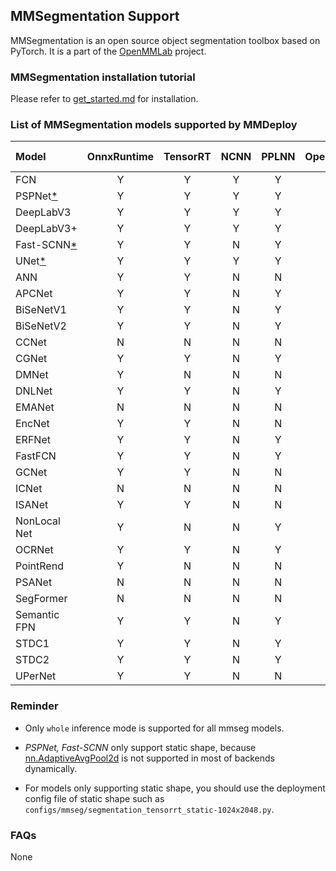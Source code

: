 ## MMSegmentation Support

MMSegmentation is an open source object segmentation toolbox based on PyTorch. It is a part of the [OpenMMLab](https://openmmlab.com/) project.

### MMSegmentation installation tutorial

Please refer to [get_started.md](https://github.com/open-mmlab/mmsegmentation/blob/master/docs/en/get_started.md#installation) for installation.

### List of MMSegmentation models supported by MMDeploy

| Model                       | OnnxRuntime | TensorRT | NCNN | PPLNN | OpenVino |                                       Model config                                       |
|:----------------------------|:-----------:|:--------:|:----:|:-----:|:--------:|:----------------------------------------------------------------------------------------:|
| FCN                         |      Y      |    Y     |  Y   |   Y   |    Y     |      [config](https://github.com/open-mmlab/mmsegmentation/tree/master/configs/fcn)      |
| PSPNet[*](#static_shape)    |      Y      |    Y     |  Y   |   Y   |    Y     |    [config](https://github.com/open-mmlab/mmsegmentation/tree/master/configs/pspnet)     |
| DeepLabV3                   |      Y      |    Y     |  Y   |   Y   |    Y     |   [config](https://github.com/open-mmlab/mmsegmentation/tree/master/configs/deeplabv3)   |
| DeepLabV3+                  |      Y      |    Y     |  Y   |   Y   |    Y     | [config](https://github.com/open-mmlab/mmsegmentation/tree/master/configs/deeplabv3plus) |
| Fast-SCNN[*](#static_shape) |      Y      |    Y     |  N   |   Y   |    Y     |   [config](https://github.com/open-mmlab/mmsegmentation/tree/master/configs/fastscnn)    |
| UNet[*](#static_shape)      |      Y      |    Y     |  Y   |   Y   |    Y     |     [config](https://github.com/open-mmlab/mmsegmentation/tree/master/configs/unet)      |
| ANN                         |      Y      |    Y     |  N   |   N   |    N     |       [config](https://github.com/open-mmlab/mmsegmentation/tree/master/configs/)        |
| APCNet                      |      Y      |    Y     |  N   |   Y   |    N     |       [config](https://github.com/open-mmlab/mmsegmentation/tree/master/configs/)        |
| BiSeNetV1                   |      Y      |    Y     |  N   |   Y   |    Y     |       [config](https://github.com/open-mmlab/mmsegmentation/tree/master/configs/)        |
| BiSeNetV2                   |      Y      |    Y     |  N   |   Y   |    Y     |       [config](https://github.com/open-mmlab/mmsegmentation/tree/master/configs/)        |
| CCNet                       |      N      |    N     |  N   |   N   |    N     |       [config](https://github.com/open-mmlab/mmsegmentation/tree/master/configs/)        |
| CGNet                       |      Y      |    Y     |  N   |   Y   |    Y     |       [config](https://github.com/open-mmlab/mmsegmentation/tree/master/configs/)        |
| DMNet                       |      Y      |    N     |  N   |   N   |    N     |       [config](https://github.com/open-mmlab/mmsegmentation/tree/master/configs/)        |
| DNLNet                      |      Y      |    Y     |  N   |   Y   |    Y     |       [config](https://github.com/open-mmlab/mmsegmentation/tree/master/configs/)        |
| EMANet                      |      N      |    N     |  N   |   N   |    N     |       [config](https://github.com/open-mmlab/mmsegmentation/tree/master/configs/)        |
| EncNet                      |      Y      |    Y     |  N   |   N   |    Y     |       [config](https://github.com/open-mmlab/mmsegmentation/tree/master/configs/)        |
| ERFNet                      |      Y      |    Y     |  N   |   Y   |    Y     |       [config](https://github.com/open-mmlab/mmsegmentation/tree/master/configs/)        |
| FastFCN                     |      Y      |    Y     |  N   |   Y   |    Y     |       [config](https://github.com/open-mmlab/mmsegmentation/tree/master/configs/)        |
| GCNet                       |      Y      |    Y     |  N   |   N   |    N     |       [config](https://github.com/open-mmlab/mmsegmentation/tree/master/configs/)        |
| ICNet                       |      N      |    N     |  N   |   N   |    N     |       [config](https://github.com/open-mmlab/mmsegmentation/tree/master/configs/)        |
| ISANet                      |      Y      |    Y     |  N   |   N   |    Y     |       [config](https://github.com/open-mmlab/mmsegmentation/tree/master/configs/)        |
| NonLocal Net                |      Y      |    N     |  N   |   Y   |    Y     |       [config](https://github.com/open-mmlab/mmsegmentation/tree/master/configs/)        |
| OCRNet                      |      Y      |    Y     |  N   |   Y   |    Y     |       [config](https://github.com/open-mmlab/mmsegmentation/tree/master/configs/)        |
| PointRend                   |      Y      |    N     |  N   |   N   |    Y     |       [config](https://github.com/open-mmlab/mmsegmentation/tree/master/configs/)        |
| PSANet                      |      N      |    N     |  N   |   N   |    N     |       [config](https://github.com/open-mmlab/mmsegmentation/tree/master/configs/)        |
| SegFormer                   |      N      |    N     |  N   |   N   |    N     |       [config](https://github.com/open-mmlab/mmsegmentation/tree/master/configs/)        |
| Semantic FPN                |      Y      |    Y     |  N   |   Y   |    Y     |       [config](https://github.com/open-mmlab/mmsegmentation/tree/master/configs/)        |
| STDC1                       |      Y      |    Y     |  N   |   Y   |    Y     |       [config](https://github.com/open-mmlab/mmsegmentation/tree/master/configs/)        |
| STDC2                       |      Y      |    Y     |  N   |   Y   |    Y     |       [config](https://github.com/open-mmlab/mmsegmentation/tree/master/configs/)        |
| UPerNet                     |      Y      |    Y     |  N   |   N   |    N     |       [config](https://github.com/open-mmlab/mmsegmentation/tree/master/configs/)        |


### Reminder

- Only `whole` inference mode is supported for all mmseg models.

- <i id="static_shape">PSPNet, Fast-SCNN</i> only support static shape, because [nn.AdaptiveAvgPool2d](https://github.com/open-mmlab/mmsegmentation/blob/97f9670c5a4a2a3b4cfb411bcc26db16b23745f7/mmseg/models/decode_heads/psp_head.py#L38) is not supported in most of backends dynamically.

- For models only supporting static shape, you should use the deployment config file of static shape such as `configs/mmseg/segmentation_tensorrt_static-1024x2048.py`.

### FAQs

None
